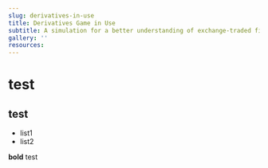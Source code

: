 ```yaml
---
slug: derivatives-in-use
title: Derivatives Game in Use
subtitle: A simulation for a better understanding of exchange-traded financial derivatives
gallery: ''
resources:
---
```


# test

## test

- list1
- list2

**bold**
test